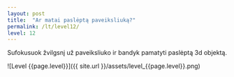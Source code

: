 ```yaml
---
layout: post
title:  "Ar matai paslėptą paveiksliuką?"
permalink: /lt/level12/
level: 12
---
```

Sufokusuok žvilgsnį už paveiksliuko ir bandyk pamatyti paslėptą 3d objektą.

![Level {{page.level}}]({{ site.url }}/assets/level_{{page.level}}.png)